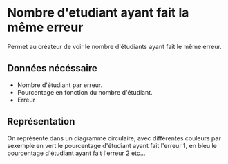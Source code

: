 # Nombre d'etudiant ayant fait la même erreur

Permet au créateur de voir le nombre d'étudiants ayant fait le même erreur.

## Données nécéssaire

* Nombre d'étudiant par erreur.
* Pourcentage en fonction du nombre d'étudiant.
* Erreur

## Représentation

On représente dans un diagramme circulaire, avec différentes couleurs par sexemple en vert le pourcentage d'étudiant ayant fait l'erreur 1, en bleu le pourcentage d'étudiant ayant fait l'erreur 2 etc...

<!--- 
Author : Jordan
Validator :
-->